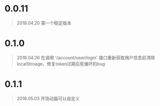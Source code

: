 # 0.0.11 
> 2018.04.20
> 第一个稳定版本

# 0.1.0 
> 2018.04.26
> 在调用 '/account/user/login' 接口重新获取用户信息前清除localStroage，修复token过期后死循环的bug

# 0.1.1
> 2018.05.03
> 开场动画可以自定义

